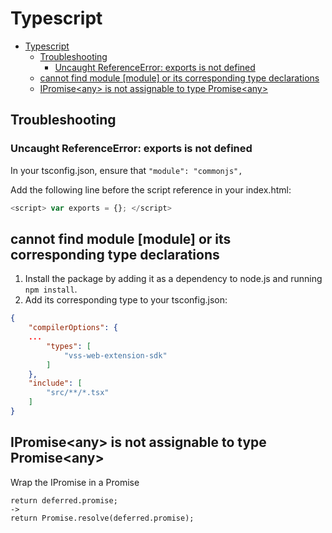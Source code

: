 # Typescript

<!--ts-->
* [Typescript](typescript.md#typescript)
   * [Troubleshooting](typescript.md#troubleshooting)
      * [Uncaught ReferenceError: exports is not defined](typescript.md#uncaught-referenceerror-exports-is-not-defined)
   * [cannot find module [module] or its corresponding type declarations](typescript.md#cannot-find-module-module-or-its-corresponding-type-declarations)
   * [IPromise&lt;any&gt; is not assignable to type Promise&lt;any&gt;](typescript.md#ipromiseany-is-not-assignable-to-type-promiseany)

<!-- Added by: runner, at: Sun Dec 12 09:43:27 UTC 2021 -->

<!--te-->

## Troubleshooting

### Uncaught ReferenceError: exports is not defined

In your tsconfig.json, ensure that `"module": "commonjs",`

Add the following line before the script reference in your index.html:
```typescript
<script> var exports = {}; </script>
```
## cannot find module [module] or its corresponding type declarations

1. Install the package by adding it as a dependency to node.js and running `npm install`.
1. Add its corresponding type to your tsconfig.json:

```json
{
    "compilerOptions": {
    ...
        "types": [
            "vss-web-extension-sdk"
        ]
    },   
    "include": [
        "src/**/*.tsx"
    ]    
}
```

## IPromise\<any\> is not assignable to type Promise\<any\>

Wrap the IPromise in a Promise

```
return deferred.promise;
->
return Promise.resolve(deferred.promise);
